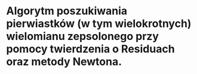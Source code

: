 # Algorytm poszukiwania pierwiastków (w tym wielokrotnych) wielomianu zepsolonego przy pomocy twierdzenia o Residuach oraz metody Newtona.
